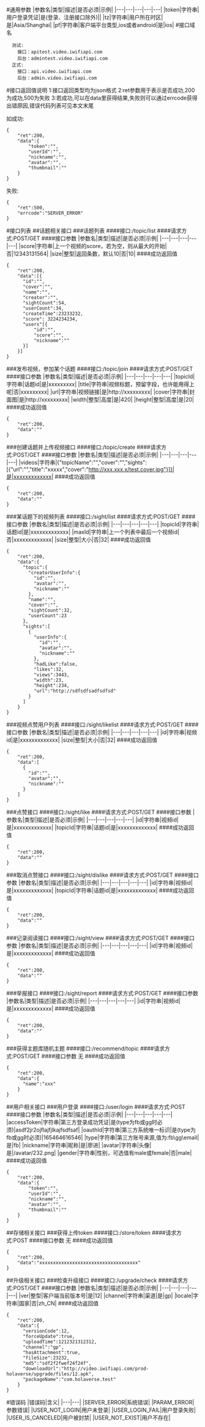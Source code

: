 #通用参数
|参数名|类型|描述|是否必须|示例|
|---|---|---|---|---|
|token|字符串|用户登录凭证|是(登录、注册接口除外)||
|tz|字符串|用户所在时区|是|Asia/Shanghai|
|pf|字符串|客户端平台类型,ios或者android|是|ios|
#接口域名
```
  测试:
    接口：apitest.video.iwifiapi.com
    后台：admintest.video.iwifiapi.com
  正式:
    接口：api.video.iwifiapi.com
    后台：admin.video.iwifiapi.com
```
#接口返回值说明
1:接口返回类型均为json格式
2:ret参数用于表示是否成功,200为成功,500为失败
3:若成功,可以在data里获得结果,失败则可以通过errcode获得出错原因,错误代码列表可见本文末尾

如成功:
```
{
    "ret":200,
    "data":{
        "token":"",
        "userId":"",
        "nickname":"",
        "avatar":"",
        "thumbnail":""
    }
}
```
失败:
```
{
    "ret":500,
    "errcode":"SERVER_ERROR"
}
```
#接口列表
##话题相关接口
###话题列表
####接口:/topic/list
####请求方式:POST/GET
####接口参数
|参数名|类型|描述|是否必须|示例|
|---|---|---|---|---|
|score|字符串|上一个视频的score，若为空，则从最大的开始|否|12343131564|
|size|整型|返回条数，默认10|否|10|
####成功返回值
```
{
    "ret":200,
    "data":[{
      "id":"",
      "cover":"",
      "name":"",
      "creator":"",
      "sightCount":54,
      "userCount":34,
      "createTime":23233232,
      "score": 3224234234,
      "users"[{
          "id":"",
          "score":"",
          "nickname":""
      }]
    }]
}
```

###发布视频，参加某个话题
####接口:/topic/join
####请求方式:POST/GET
####接口参数
|参数名|类型|描述|是否必须|示例|
|---|---|---|---|---|
|topicId|字符串|话题id|是|xxxxxxxxx|
|title|字符串|视频标题，预留字段，也许能用得上呢|否|xxxxxxxxx|
|url|字符串|视频链接|是|http://xxxxxxxxx|
|cover|字符串|封面图|是|http://xxxxxxxxx|
|width|整型|高度|是|420|
|height|整型|高度|是|20|
####成功返回值
```
{
    "ret":200,
    "data":""
}
```

###创建话题并上传视频接口
####接口:/topic/create
####请求方式:POST/GET
####接口参数
|参数名|类型|描述|是否必须|示例|
|---|---|---|---|---|
|videos|字符串|{"topicName":"","cover":"","sights":[{"url":"","title":"xxxxx","cover":"http://xxx.xxx.x/test.cover.jpg"}]}|是|xxxxxxxxxxxxx|
####成功返回值
```
{
    "ret":200,
    "data":""
}
```
###某话题下的视频列表
####接口:/sight/list
####请求方式:POST/GET
####接口参数
|参数名|类型|描述|是否必须|示例|
|---|---|---|---|---|
|topicId|字符串|话题id|是|xxxxxxxxxxxxx|
|maxId|字符串|上一个列表中最后一个视频id|否|xxxxxxxxxxxxx|
|size|整型|大小|否|32|
####成功返回值
```
{
    "ret":200,
    "data":{
      "topic":{
        "creatorUserInfo":{
          "id":"",
          "avatar":"",
          "nickname":""
        },
        "name":"",
        "cover":"",
        "sightCount":32,
        "userCount":23
      },
      "sights":[
        {
          "userInfo":{
            "id":"",
            "avatar":"",
            "nickname":""
          },
          "hadLike":false,
          "likes":32,
          "views":3443,
          "width":23,
          "height":234,
          "url":"http://sdfsdfsadfsdfsd"
        }
      ]
    }
}
```

###视频点赞用户列表
####接口:/sight/likelist
####请求方式:POST/GET
####接口参数
|参数名|类型|描述|是否必须|示例|
|---|---|---|---|---|
|id|字符串|视频id|是|xxxxxxxxxxxxx|
|size|整型|大小|否|32|
####成功返回值
```
{
    "ret":200,
    "data":[
      {
        "id":"",
        "avatar":"",
        "nickname":""
      }
    ]
}
```

###点赞接口
####接口:/sight/like
####请求方式:POST/GET
####接口参数
|参数名|类型|描述|是否必须|示例|
|---|---|---|---|---|
|id|字符串|视频id|是|xxxxxxxxxxxxx|
|topicId|字符串|话题id|是|xxxxxxxxxxxxx|
####成功返回值
```
{
    "ret":200,
    "data":""
}
```

###取消点赞接口
####接口:/sight/dislike
####请求方式:POST/GET
####接口参数
|参数名|类型|描述|是否必须|示例|
|---|---|---|---|---|
|id|字符串|视频id|是|xxxxxxxxxxxxx|
|topicId|字符串|话题id|是|xxxxxxxxxxxxx|
####成功返回值
```
{
    "ret":200,
    "data":""
}
```

###记录阅读接口
####接口:/sight/view
####请求方式:POST/GET
####接口参数
|参数名|类型|描述|是否必须|示例|
|---|---|---|---|---|
|id|字符串|视频id|是|xxxxxxxxxxxxx|
####成功返回值
```
{
    "ret":200,
    "data":""
}
```

###举报接口
####接口:/sight/report
####请求方式:POST/GET
####接口参数
|参数名|类型|描述|是否必须|示例|
|---|---|---|---|---|
|id|字符串|视频id|是|xxxxxxxxxxxxx|
####成功返回值
```
{
    "ret":200,
    "data":""
}
```

###获得主题库随机主题
####接口:/recommend/topic
####请求方式:POST/GET
####接口参数
无
####成功返回值
```
{
    "ret":200,
    "data":{
      "name":"xxx"
    }
}
```

##用户相关接口
###用户登录
####接口:/user/login
####请求方式:POST
####接口参数
|参数名|类型|描述|是否必须|示例|
|---|---|---|---|---|
|accessToken|字符串|第三方登录成功凭证|是(type为fb或gg时必须)|asdf2jr2ojflajfjlkajfsdfsaf|
|oauthId|字符串|第三方系统唯一标识|是(type为fb或gg时必须)|165464616546|
|type|字符串|第三方账号来源,值为:fb\gg\email|是|fb|
|nickname|字符串|昵称|是|廖进|
|avatar|字符串|头像|是|/avatar/232.png|
|gender|字符串|性别，可选值有male或female|否|male|
####成功返回值
```
{
    "ret":200,
    "data":{
        "token":"",
        "userId":"",
        "nickname":"",
        "avatar":"",
        "thumbnail":""
    }
}
```

##存储相关接口
###获得上传token
####接口:/store/token
####请求方式:POST
####接口参数
无
####成功返回值
```
{
    "ret":200,
    "data":"xxxxxxxxxxxxxxxxxxxxxxxxxxxxxxxxxxxx"
}
```

##升级相关接口
###检查升级接口
####接口:/upgrade/check
####请求方式:POST/GET
####接口参数
|参数名|类型|描述|是否必须|示例|
|---|---|---|---|---|
|ver|整型|客户端当前版本号|是|12|
|channel|字符串|渠道|是|gp|
|locale|字符串|国家|否|zh_CN|
####成功返回值
```
{
    "ret":200,
    "data":{
      "versionCode":12,
      "forceUpdate":true,
      "uploadTime":1212321312312,
      "channel":"gp",
      "hasAttachment":true,
      "fileSize":23232,
      "md5":"sdf2f2fwef24f24f",
      "downloadUrl":"http://video.iwifiapi.com/prod-holaverse/upgrade/files/12.apk",
      "packageName":"com.holaverse.test"
    }
}
```

#错误码
|错误码|含义|
|---|---|
|SERVER_ERROR|系统错误|
|PARAM_ERROR|参数错误|
|USER_NOT_LOGIN|用户未登录|
|USER_LOGIN_FAIL|用户登录失败|
|USER_IS_CANCELED|用户被封禁|
|USER_NOT_EXIST|用户不存在|
